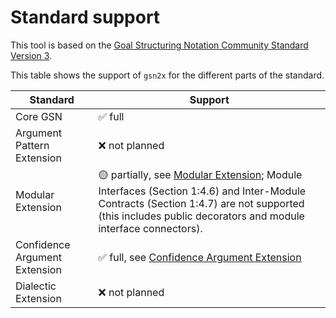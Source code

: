 
# Standard support

This tool is based on the [Goal Structuring Notation Community Standard Version 3](https://scsc.uk/r141C:1).

This table shows the support of `gsn2x` for the different parts of the standard.

| Standard                    | Support                                                               |
|-----------------------------|-----------------------------------------------------------------------|
|Core GSN                     | &#9989; full                                                          |
|Argument Pattern Extension   | &#10060; not planned                                                  |
|Modular Extension            | &#128993; partially, see [Modular Extension](./mod_extension.md); Module Interfaces (Section 1:4.6) and Inter-Module Contracts (Section 1:4.7) are not supported (this includes public decorators and module interface connectors). |
|Confidence Argument Extension| &#9989; full, see [Confidence Argument Extension](./confidence.md)    |
|Dialectic Extension          | &#10060; not planned                                                  |
